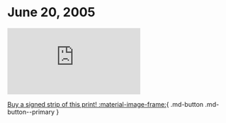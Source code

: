 # June 20, 2005

![](https://www.achewood.com/comic.php?date=06202005)

[Buy a signed strip of this print! :material-image-frame:](https://achewood-holiday-pop-up.myshopify.com/products/strip#06202005){ .md-button .md-button--primary }
